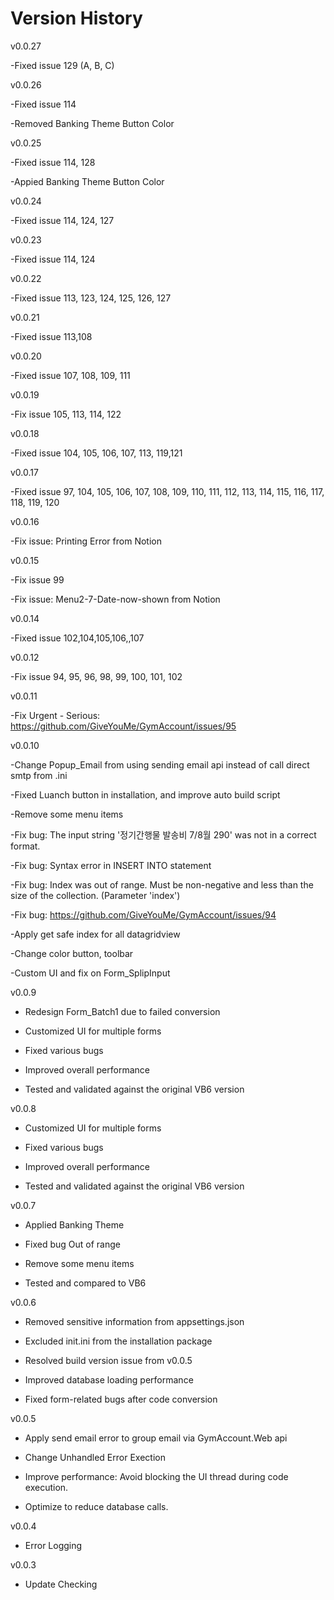 # Version History

v0.0.27

-Fixed issue 129 (A, B, C)

v0.0.26

-Fixed issue 114

-Removed Banking Theme Button Color

v0.0.25

-Fixed issue 114, 128

-Appied Banking Theme Button Color

v0.0.24

-Fixed issue  114, 124, 127

v0.0.23

-Fixed issue 114, 124

v0.0.22

-Fixed issue 113, 123, 124, 125, 126, 127

v0.0.21

-Fixed issue 113,108

v0.0.20

-Fixed issue 107, 108, 109, 111

v0.0.19

-Fix issue 105, 113, 114, 122

v0.0.18

-Fixed issue 104, 105, 106, 107, 113, 119,121

v0.0.17

-Fixed issue 97, 104, 105, 106, 107, 108, 109, 110, 111, 112, 113, 114, 115, 116, 117, 118, 119, 120

v0.0.16

-Fix issue: Printing Error from Notion

v0.0.15

-Fix issue 99

-Fix issue: Menu2-7-Date-now-shown from Notion

v0.0.14

-Fixed issue 102,104,105,106,,107

v0.0.12

-Fix issue 94, 95, 96, 98, 99, 100, 101, 102

v0.0.11

-Fix Urgent - Serious: https://github.com/GiveYouMe/GymAccount/issues/95

v0.0.10

-Change Popup_Email from using sending email api instead of call direct smtp from .ini

-Fixed Luanch button in installation, and improve auto build script

-Remove some menu items

-Fix bug: The input string '정기간행물 발송비 7/8월 290' was not in a correct format.

-Fix bug: Syntax error in INSERT INTO statement

-Fix bug: Index was out of range. Must be non-negative and less than the size of the collection. (Parameter 'index')

-Fix bug: https://github.com/GiveYouMe/GymAccount/issues/94

-Apply get safe index for all datagridview

-Change color button, toolbar

-Custom UI and fix on Form_SplipInput


v0.0.9


- Redesign Form_Batch1 due to failed conversion

- Customized UI for multiple forms

- Fixed various bugs

- Improved overall performance

- Tested and validated against the original VB6 version

v0.0.8

- Customized UI for multiple forms

- Fixed various bugs

- Improved overall performance

- Tested and validated against the original VB6 version
 
v0.0.7

- Applied Banking Theme

- Fixed bug Out of range

- Remove some menu items

- Tested and compared to VB6



v0.0.6

  - Removed sensitive information from appsettings.json
  
  - Excluded init.ini from the installation package
  
  - Resolved build version issue from v0.0.5
  
  - Improved database loading performance
  
  - Fixed form-related bugs after code conversion

v0.0.5

- Apply send email error to group email via GymAccount.Web api

- Change Unhandled Error Exection

- Improve performance: Avoid blocking the UI thread during code execution.

- Optimize to reduce database calls.

v0.0.4

- Error Logging

v0.0.3

- Update Checking
